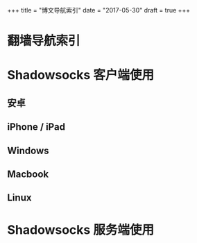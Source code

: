 +++
title = "博文导航索引"
date = "2017-05-30"
draft = true
+++

# 翻墙导航索引

# Shadowsocks 客户端使用

## 安卓

## iPhone / iPad

## Windows

## Macbook

## Linux

# Shadowsocks 服务端使用

